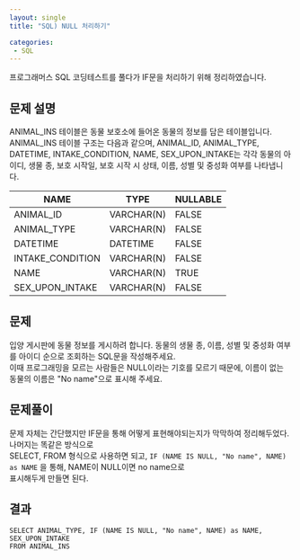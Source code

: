 ```yaml
---
layout: single
title: "SQL) NULL 처리하기"

categories:
 - SQL
---
```


프로그래머스 SQL 코딩테스트를 풀다가 IF문을 처리하기 위해 정리하였습니다.

## 문제 설명
ANIMAL_INS 테이블은 동물 보호소에 들어온 동물의 정보를 담은 테이블입니다. <br>
ANIMAL_INS 테이블 구조는 다음과 같으며, ANIMAL_ID, ANIMAL_TYPE, DATETIME, INTAKE_CONDITION, NAME, SEX_UPON_INTAKE는
각각 동물의 아이디, 생물 종, 보호 시작일, 보호 시작 시 상태, 이름, 성별 및 중성화 여부를 나타냅니다.

NAME |	TYPE |	NULLABLE
| --- | --- | --- |
ANIMAL_ID |	VARCHAR(N) |	FALSE
ANIMAL_TYPE |	VARCHAR(N) |	FALSE
DATETIME |	DATETIME |	FALSE
INTAKE_CONDITION |	VARCHAR(N) |	FALSE
NAME |	VARCHAR(N) |	TRUE
SEX_UPON_INTAKE |	VARCHAR(N) |	FALSE


## 문제
입양 게시판에 동물 정보를 게시하려 합니다. 동물의 생물 종, 이름, 성별 및 중성화 여부를 아이디 순으로 조회하는 SQL문을 작성해주세요. <br>
이때 프로그래밍을 모르는 사람들은 NULL이라는 기호를 모르기 때문에, 이름이 없는 동물의 이름은 "No name"으로 표시해 주세요. <br>

## 문제풀이
문제 자체는 간단했지만 IF문을 통해 어떻게 표현해야되는지가 막막하여 정리해두었다. 나머지는 똑같은 방식으로 <br>
SELECT, FROM 형식으로 사용하면 되고, `IF (NAME IS NULL, "No name", NAME) as NAME` 을 통해, NAME이 NULL이면 no name으로 <br>
표시해두게 만들면 된다.
 
 ## 결과
 ```mysql
SELECT ANIMAL_TYPE, IF (NAME IS NULL, "No name", NAME) as NAME, SEX_UPON_INTAKE
FROM ANIMAL_INS
```
